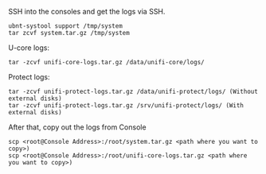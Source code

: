 SSH into the consoles and get the logs via SSH.
 
```
ubnt-systool support /tmp/system
tar zcvf system.tar.gz /tmp/system
```

U-core logs: 
```
tar -zcvf unifi-core-logs.tar.gz /data/unifi-core/logs/
 ```
Protect logs:
```
tar -zcvf unifi-protect-logs.tar.gz /data/unifi-protect/logs/ (Without external disks)
tar -zcvf unifi-protect-logs.tar.gz /srv/unifi-protect/logs/ (With external disks)
``` 

After that, copy out the logs from Console
```
scp <root@Console Address>:/root/system.tar.gz <path where you want to copy>)
scp <root@Console Address>:/root/unifi-core-logs.tar.gz <path where you want to copy>)
```